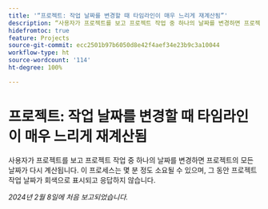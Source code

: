 ```yaml
---
title: '“프로젝트: 작업 날짜를 변경할 때 타임라인이 매우 느리게 재계산됨”'
description: “사용자가 프로젝트를 보고 프로젝트 작업 중 하나의 날짜를 변경하면 프로젝트의 모든 날짜가 다시 계산됩니다. 이 프로세스는 몇 분 정도 소요될 수 있으며, 그 동안 프로젝트 작업 날짜가 회색으로 표시되고 응답하지 않습니다.”
hidefromtoc: true
feature: Projects
source-git-commit: ecc2501b97b6050d8e42f4aef34e23b9c3a10044
workflow-type: ht
source-wordcount: '114'
ht-degree: 100%

---
```



# 프로젝트: 작업 날짜를 변경할 때 타임라인이 매우 느리게 재계산됨

사용자가 프로젝트를 보고 프로젝트 작업 중 하나의 날짜를 변경하면 프로젝트의 모든 날짜가 다시 계산됩니다. 이 프로세스는 몇 분 정도 소요될 수 있으며, 그 동안 프로젝트 작업 날짜가 회색으로 표시되고 응답하지 않습니다.

_2024년 2월 8일에 처음 보고되었습니다._
